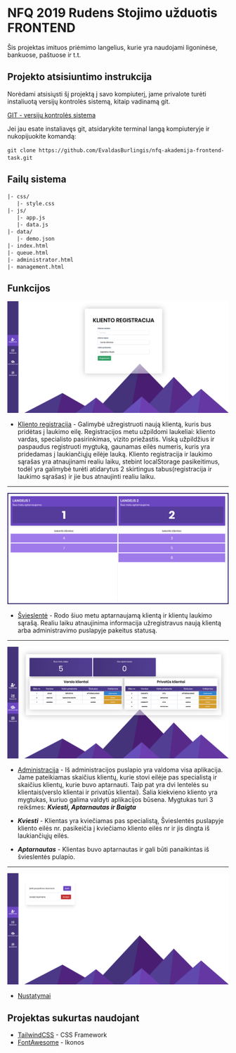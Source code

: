 # NFQ 2019 Rudens Stojimo užduotis FRONTEND

Šis projektas imituos priėmimo langelius, kurie yra naudojami ligoninėse, bankuose, paštuose ir t.t.

## Projekto atsisiuntimo instrukcija

Norėdami atsisiųsti šį projektą į savo kompiuterį, jame privalote turėti instaliuotą versijų kontrolės sistemą, kitaip vadinamą git.

[GIT - versijų kontrolės sistema](https://git-scm.com/)

Jei jau esate instaliavęs git, atsidarykite terminal langą kompiuteryje ir nukopijuokite komandą:

 `git clone https://github.com/EvaldasBurlingis/nfq-akademija-frontend-task.git`

 ## Failų sistema
 ```
|- css/
    |- style.css
|- js/
    |- app.js
    |- data.js
|- data/
    |- demo.json
|- index.html 
|- queue.html
|- administrator.html
|- management.html
 ```

## Funkcijos

![alt text](img/Registruoti.png)
* [Kliento registracija](https://evaldas-nfq.netlify.com/) - Galimybė užregistruoti naują klientą, kuris bus pridėtas į laukimo eilę. Registracijos metu užpildomi laukeliai: kliento vardas, specialisto pasirinkimas, vizito priežastis. Viską užpildžius ir paspaudus registruoti mygtuką, gaunamas eilės numeris, kuris yra pridedamas į laukiančiųjų eilėje lauką. Kliento registracija ir laukimo sąrašas yra atnaujinami realiu laiku, stebint localStorage pasikeitimus, todėl yra galimybė turėti atidarytus 2 skirtingus tabus(registracija ir laukimo sąrašas) ir jie bus atnaujinti realiu laiku.

---
![alt text](img/Svieslente.png)
* [Švieslentė](https://evaldas-nfq.netlify.com/queue.html) - Rodo šiuo metu aptarnaujamą klientą ir klientų laukimo sąrašą. Realiu laiku atnaujinima informacija užregistravus naują klientą arba administravimo puslapyje pakeitus statusą.

---

![alt text](img/Valdymas.png)
* [Administracija](https://evaldas-nfq.netlify.com/management.html) - Iš administracijos puslapio yra valdoma visa aplikacija. Jame pateikiamas skaičius klientų, kurie stovi eilėje pas specialistą ir skaičius klientų, kurie buvo aptarnauti. Taip pat yra dvi lentelės su klientais(verslo klientai ir privatūs klientai). Šalia kiekvieno kliento yra mygtukas, kuriuo galima valdyti aplikacijos būsena. Mygtukas turi 3 reikšmes: ***Kviesti, Aptarnautas ir Baigta***

* ***Kviesti*** - Klientas yra kviečiamas pas specialistą, Švieslentės puslapyje kliento eilės nr. pasikeičia į kviečiamo kliento eilės nr ir jis dingta iš laukiančiųjų eilės.
* ***Aptarnautas*** - Klientas buvo aptarnautas ir gali būti panaikintas iš švieslentės pulapio.

---

![alt text](img/Administruoti.png)
* [Nustatymai](https://evaldas-nfq.netlify.com/administrator.html)

 ## Projektas sukurtas naudojant

 * [TailwindCSS](https://tailwindcss.com) - CSS Framework
 * [FontAwesome](https://fontawesome.com/) - Ikonos
